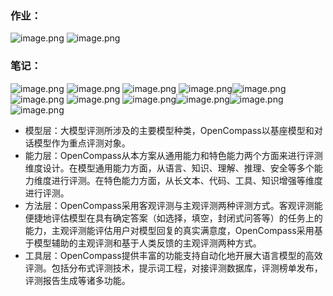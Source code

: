 ### 作业：
![image.png](https://cdn.nlark.com/yuque/0/2024/png/40974462/1706149915095-5fc2e5c6-a575-491d-b584-46ce3b304bb4.png#averageHue=%23202020&clientId=ued3c5fa4-631e-4&from=paste&height=449&id=u7f9f3683&originHeight=841&originWidth=1327&originalType=binary&ratio=1.875&rotation=0&showTitle=false&size=139768&status=done&style=none&taskId=ube7f8132-68a8-4774-bc9f-c185dabd049&title=&width=707.7333333333333)
![image.png](https://cdn.nlark.com/yuque/0/2024/png/40974462/1706149881885-1349cea6-fd40-4a86-817b-46326a0bf0a4.png#averageHue=%23131313&clientId=ued3c5fa4-631e-4&from=paste&height=575&id=ua1829988&originHeight=1078&originWidth=1197&originalType=binary&ratio=1.875&rotation=0&showTitle=false&size=254008&status=done&style=none&taskId=u3225d14c-3090-4971-b562-a2958ed02c5&title=&width=638.4)
### 笔记：
![image.png](https://cdn.nlark.com/yuque/0/2024/png/40974462/1705892727284-59d2ba5b-b255-435a-a79a-21546ec5d6aa.png#averageHue=%23cad3ec&clientId=u079ccc2e-62c4-4&from=paste&height=331&id=u1f0b7bf2&originHeight=621&originWidth=1195&originalType=binary&ratio=1.875&rotation=0&showTitle=false&size=685900&status=done&style=none&taskId=u9e4ed4a7-9741-4b0b-8afa-d1ef6b68b04&title=&width=637.3333333333334)
![image.png](https://cdn.nlark.com/yuque/0/2024/png/40974462/1705892738764-f3da6479-2494-4a10-b02f-b6166996adc8.png#averageHue=%23d6def4&clientId=u079ccc2e-62c4-4&from=paste&height=355&id=u43a3547c&originHeight=666&originWidth=1198&originalType=binary&ratio=1.875&rotation=0&showTitle=false&size=681758&status=done&style=none&taskId=ubd72f5a1-480c-411a-9972-358db00cc32&title=&width=638.9333333333333)
![image.png](https://cdn.nlark.com/yuque/0/2024/png/40974462/1705892753020-42f1362f-76a6-45d5-9a04-3e07bf2ee2ab.png#averageHue=%23d6def3&clientId=u079ccc2e-62c4-4&from=paste&height=430&id=u909f350b&originHeight=807&originWidth=1203&originalType=binary&ratio=1.875&rotation=0&showTitle=false&size=645428&status=done&style=none&taskId=u27ff7312-cdd2-4ce2-ac86-5e81528b416&title=&width=641.6)
![image.png](https://cdn.nlark.com/yuque/0/2024/png/40974462/1705892762151-c00b32c3-1370-4cae-87e7-4526cc1fdb22.png#averageHue=%23d8e0f4&clientId=u079ccc2e-62c4-4&from=paste&height=434&id=ud5aeadf5&originHeight=813&originWidth=1209&originalType=binary&ratio=1.875&rotation=0&showTitle=false&size=629576&status=done&style=none&taskId=u7e21e380-72cd-490b-8210-c91302f6cff&title=&width=644.8)![image.png](https://cdn.nlark.com/yuque/0/2024/png/40974462/1705892770819-c54ce325-b876-41f8-8cc9-7a59a09177a7.png#averageHue=%23d3dbf0&clientId=u079ccc2e-62c4-4&from=paste&height=356&id=u01848ff8&originHeight=667&originWidth=1212&originalType=binary&ratio=1.875&rotation=0&showTitle=false&size=752378&status=done&style=none&taskId=u7e9ffcce-6fa0-41f9-a2a4-73242539235&title=&width=646.4)![image.png](https://cdn.nlark.com/yuque/0/2024/png/40974462/1705892779299-cb79a888-b054-4c67-9b7a-8d431507f6a3.png#averageHue=%23d6def2&clientId=u079ccc2e-62c4-4&from=paste&height=355&id=u344befbf&originHeight=666&originWidth=1206&originalType=binary&ratio=1.875&rotation=0&showTitle=false&size=671966&status=done&style=none&taskId=u92cfae9a-aeca-4154-925c-8c47b554660&title=&width=643.2)
![image.png](https://cdn.nlark.com/yuque/0/2024/png/40974462/1705892786110-7a26d02a-160e-423d-bc55-97cce34887be.png#averageHue=%23d0d8ed&clientId=u079ccc2e-62c4-4&from=paste&height=362&id=uece1cbc4&originHeight=678&originWidth=1213&originalType=binary&ratio=1.875&rotation=0&showTitle=false&size=754957&status=done&style=none&taskId=ufe5bfc31-5d3c-4ccf-93a5-dd839fe60be&title=&width=646.9333333333333)
![image.png](https://cdn.nlark.com/yuque/0/2024/png/40974462/1705892799959-c6b2b305-6cf9-4991-ba12-09971ea04ea1.png#averageHue=%23cedbf2&clientId=u079ccc2e-62c4-4&from=paste&height=364&id=u818cfc9d&originHeight=682&originWidth=1207&originalType=binary&ratio=1.875&rotation=0&showTitle=false&size=677334&status=done&style=none&taskId=u0796a818-2b44-40e5-a9c9-c6457e7f596&title=&width=643.7333333333333)![image.png](https://cdn.nlark.com/yuque/0/2024/png/40974462/1705892807471-fbf5686e-d9ec-4f3b-83ba-a2ca18ba2e01.png#averageHue=%23d4def3&clientId=u079ccc2e-62c4-4&from=paste&height=362&id=u8d3e1856&originHeight=679&originWidth=1213&originalType=binary&ratio=1.875&rotation=0&showTitle=false&size=683382&status=done&style=none&taskId=u4bb3ced0-94d9-43db-82b1-549650629c0&title=&width=646.9333333333333)![image.png](https://cdn.nlark.com/yuque/0/2024/png/40974462/1705892813530-51fb716d-48c6-4fc4-a9fb-e427f4ed7bf3.png#averageHue=%23ced8f0&clientId=u079ccc2e-62c4-4&from=paste&height=359&id=uec8f3cde&originHeight=673&originWidth=1221&originalType=binary&ratio=1.875&rotation=0&showTitle=false&size=706801&status=done&style=none&taskId=u9a650e5f-5798-4d7d-8330-48606c90c58&title=&width=651.2)
![image.png](https://cdn.nlark.com/yuque/0/2024/png/40974462/1705892826002-44def6a6-f649-4066-b6ff-f617ff0ec0a3.png#averageHue=%23e4d7a8&clientId=u079ccc2e-62c4-4&from=paste&height=265&id=u70c3a090&originHeight=496&originWidth=1209&originalType=binary&ratio=1.875&rotation=0&showTitle=false&size=115903&status=done&style=none&taskId=u127fb3e0-4fc1-4cad-944b-99a8afee8ef&title=&width=644.8)

- 模型层：大模型评测所涉及的主要模型种类，OpenCompass以基座模型和对话模型作为重点评测对象。
- 能力层：OpenCompass从本方案从通用能力和特色能力两个方面来进行评测维度设计。在模型通用能力方面，从语言、知识、理解、推理、安全等多个能力维度进行评测。在特色能力方面，从长文本、代码、工具、知识增强等维度进行评测。
- 方法层：OpenCompass采用客观评测与主观评测两种评测方式。客观评测能便捷地评估模型在具有确定答案（如选择，填空，封闭式问答等）的任务上的能力，主观评测能评估用户对模型回复的真实满意度，OpenCompass采用基于模型辅助的主观评测和基于人类反馈的主观评测两种方式。
- 工具层：OpenCompass提供丰富的功能支持自动化地开展大语言模型的高效评测。包括分布式评测技术，提示词工程，对接评测数据库，评测榜单发布，评测报告生成等诸多功能。




